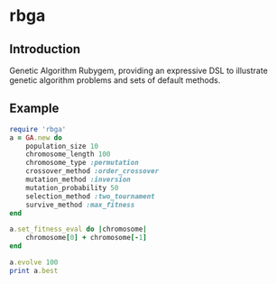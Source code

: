 # rbga
## Introduction
Genetic Algorithm Rubygem, providing an expressive DSL to illustrate genetic algorithm problems and sets of default methods.

## Example

```ruby
require 'rbga'
a = GA.new do 
	population_size 10
    chromosome_length 100
	chromosome_type :permutation
	crossover_method :order_crossover
	mutation_method :inversion
    mutation_probability 50
	selection_method :two_tournament
	survive_method :max_fitness
end

a.set_fitness_eval do |chromosome|
    chromosome[0] + chromosome[-1]
end

a.evolve 100
print a.best
```
